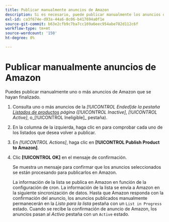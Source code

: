 ```yaml
---
title: Publicar manualmente anuncios de Amazon
description: Si es necesario, puede publicar manualmente los anuncios de Amazon finalizados desde el administrador de Commerce.
exl-id: ca3f674e-d93a-44a6-8c06-b417694a0f1e
source-git-commit: b63e2cfb9c7ba7cc169a6eec954abe782d112c6f
workflow-type: tm+mt
source-wordcount: '150'
ht-degree: 0%

---
```


# Publicar manualmente anuncios de Amazon

Puedes publicar manualmente uno o más anuncios de Amazon que se hayan finalizado.

1. Consulta uno o más anuncios de la _[!UICONTROL Ended]_de la pestaña [Listados de productos](./managing-product-listings.md) página (_[!UICONTROL Inactive]_, _[!UICONTROL Active]_, o_[!UICONTROL Ineligible]_ pestaña).

1. En la columna de la izquierda, haga clic en para comprobar cada uno de los listados que desea volver a publicar.

1. En _[!UICONTROL Actions]_, haga clic en **[!UICONTROL Publish Product to Amazon]**.

1. Clic **[!UICONTROL OK]** en el mensaje de confirmación.

   Se muestra un mensaje para confirmar que los anuncios seleccionados se están procesando para publicarlos en Amazon.

   La información de la lista se publica en Amazon en función de la configuración de cron. La información de la lista se envía a Amazon en la siguiente sincronización de datos. Hasta que Amazon responda con la confirmación del anuncio, los anuncios publicados manualmente permanecerán en la _Listo para la lista_ pestaña con un `List in Progress` estado. Cuando se recibe la confirmación de anuncio de Amazon, los anuncios pasan al _Activo_ pestaña con un `Active` estado.
